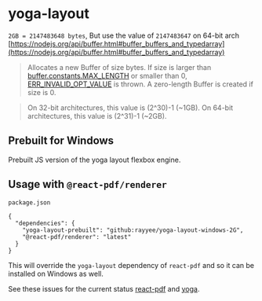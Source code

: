 # yoga-layout

`2GB = 2147483648 bytes`, But use the value of `2147483647` on 64-bit arch   
[https://nodejs.org/api/buffer.html#buffer_buffers_and_typedarray](https://nodejs.org/api/buffer.html#buffer_buffers_and_typedarray)
> Allocates a new Buffer of size bytes. If size is larger than [buffer.constants.MAX_LENGTH](https://nodejs.org/api/buffer.html#buffer_buffer_constants_max_length) or smaller than 0, [ERR_INVALID_OPT_VALUE](https://nodejs.org/api/errors.html#ERR_INVALID_OPT_VALUE) is thrown. A zero-length Buffer is created if size is 0.   

> On 32-bit architectures, this value is (2^30)-1 (~1GB). On 64-bit architectures, this value is (2^31)-1 (~2GB).


## Prebuilt for Windows

Prebuilt JS version of the yoga layout flexbox engine.

## Usage with `@react-pdf/renderer`

`package.json`

```
{
  "dependencies": {
    "yoga-layout-prebuilt": "github:rayyee/yoga-layout-windows-2G",
    "@react-pdf/renderer": "latest"
  }
}
```

This will override the `yoga-layout` dependency of `react-pdf` and so it can
be installed on Windows as well.

See these issues for the current status [react-pdf](https://github.com/diegomura/react-pdf/issues/151) and [yoga](https://github.com/facebook/yoga/issues/411).
